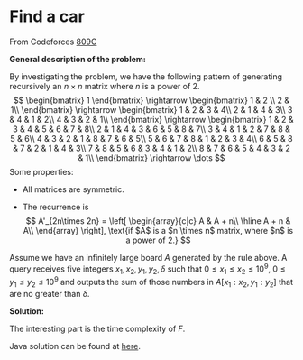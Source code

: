 # Find a car

From Codeforces [809C](http://codeforces.com/problemset/problem/809/C)

**General description of the problem:**

By investigating the problem, we have the following pattern of generating recursively an $n \times n$ matrix where $n$ is a power of 2.
$$
\begin{bmatrix}
1
\end{bmatrix}
\rightarrow
\begin{bmatrix}
1 & 2 \\
2 & 1\\
\end{bmatrix}
\rightarrow
\begin{bmatrix}
1 & 2 & 3 & 4\\
2 & 1 & 4 & 3\\
3 & 4 & 1 & 2\\
4 & 3 & 2 & 1\\
\end{bmatrix}
\rightarrow
\begin{bmatrix}
1 & 2 & 3 & 4 & 5 & 6 & 7 & 8\\
2 & 1 & 4 & 3 & 6 & 5 & 8 & 7\\
3 & 4 & 1 & 2 & 7 & 8 & 5 & 6\\
4 & 3 & 2 & 1 & 8 & 7 & 6 & 5\\
5 & 6 & 7 & 8 & 1 & 2 & 3 & 4\\
6 & 5 & 8 & 7 & 2 & 1 & 4 & 3\\
7 & 8 & 5 & 6 & 3 & 4 & 1 & 2\\
8 & 7 & 6 & 5 & 4 & 3 & 2 & 1\\
\end{bmatrix}
\rightarrow
\dots
$$
Some properties:

* All matrices are symmetric.

* The recurrence is 
  $$
  A'_{2n\times 2n} = \left[
  \begin{array}{c|c}
  A & A + n\\
  \hline
  A + n & A\\
  \end{array}
  \right],
  \text{if $A$ is a $n \times n$ matrix, where $n$ is a power of 2.}
  $$


Assume we have an infinitely large board $A$ generated by the rule above. A query receives five integers $x_1, x_2, y_1, y_2, \delta$ such that $0 \le x_1 \le x_2 \le 10^9$, $0 \le y_1 \le y_2 \le 10^9$ and outputs the sum of those numbers in $A[x_1:x_2, y_1:y_2]$ that are no greater than $\delta$.



**Solution:**





The interesting part is the time complexity of $F$.





Java solution can be found at [here](https://github.com/lydxlx1/icpc/blob/master/src/com/codeforces/_809C.java).
